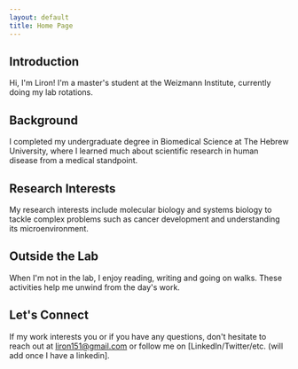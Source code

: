 ```yaml
---
layout: default
title: Home Page
---
```


## Introduction
Hi, I'm Liron! I'm a master's student at the Weizmann Institute, currently doing my lab rotations. 
## Background
I completed my undergraduate degree in Biomedical Science at The Hebrew University, where I learned much about scientific research in human disease from a medical standpoint.  

## Research Interests
My research interests include molecular biology and systems biology to tackle complex problems such as cancer development and understanding its microenvironment. 

## Outside the Lab
When I'm not in the lab, I enjoy reading, writing and going on walks. These activities help me unwind from the day's work. 
## Let's Connect
If my work interests you or if you have any questions, don't hesitate to reach out at liron151@gmail.com or follow me on [LinkedIn/Twitter/etc. (will add once I have a linkedin].



